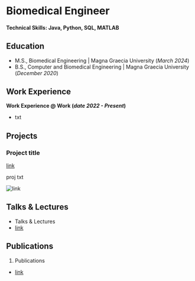 # Biomedical Engineer

#### Technical Skills: Java, Python, SQL, MATLAB 

## Education 		
- M.S., Biomedical Engineering | Magna Graecia University (_March 2024_) 			        		
- B.S., Computer and Biomedical Engineering | Magna Graecia University (_December 2020_)

## Work Experience
**Work Experience @ Work (_date 2022 - Present_)**
- txt

## Projects
### Project title
[link](https://www.link.com)

proj txt

![link](https://www.link.com)

## Talks & Lectures
- Talks & Lectures
- [link](https://www.link.com)

## Publications
1. Publications

- [link](https://www.link.com)
